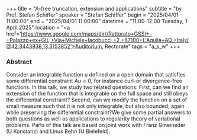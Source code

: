 +++
title = "A-free truncation, extension and applications"
subtitle = "by Prof. Stefan Schiffer"
speaker = "Stefan Schiffer"
begin = "2025/04/01  11:00:00"
end = "2025/04/01  11:00:00"
datetime = "11:00-12:00 Tuesday, 1 April 2025"
location = "<a href='https://www.google.com/maps/dir//Rettorato+GSSI+-+Palazzo+ex+GIL,+Via+Michele+Iacobucci,+2,+67100+L'Aquila+AQ,+Italy/@42.3443938,13.3153852'>Auditorium, Rectorate</a>"
tags = "a_s_w"
+++

### Abstract
Consider an integrable function $u$ defined on a open domain that satisfies some differential constraint $A u=0$, for instance curl-or divergence-free functions. In this talk, we study two related questions: First, can we find an extension of the function that is integrable on the full space and still obeys the differential constraint? Second, can we modify the function on a set of small measure such that it is not only integrable, but also bounded; again while preserving the differential constraint?We give some partial answers to both questions as well as applications to regularity theory of variational problems. Parts of this talk are based on joint work with Franz Gmeineder (U Konstanz) and Linus Behn (U Bielefeld).
